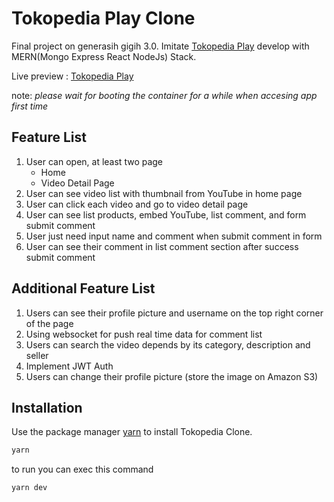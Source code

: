 # Tokopedia Play Clone
Final project on generasih gigih 3.0. Imitate [Tokopedia Play](https://www.tokopedia.com/play/channels) develop with MERN(Mongo Express React NodeJs) Stack. 

Live preview : [Tokopedia Play](https://final-project-3hwmderlmq-et.a.run.app/) 

note: *please wait for booting the container for a while when accesing app first time*

## Feature List

1. User can open, at least two page
   - Home
   - Video Detail Page
2. User can see video list with thumbnail from YouTube in home page
3. User can click each video and go to video detail page
4. User can see list products, embed YouTube, list comment, and form submit
comment
5. User just need input name and comment when submit comment in form
6. User can see their comment in list comment section after success submit
comment

## Additional Feature List
1. Users can see their profile picture and username on the top right corner of the page
2. Using websocket for push real time data for comment list
3. Users can search the video depends by its category, description and seller
4. Implement JWT Auth
5. Users can change their profile picture (store the image on Amazon S3)

## Installation

Use the package manager [yarn](https://yarnpkg.com/) to install Tokopedia Clone.

```bash
yarn 
```

to run you can exec this command
```bash
yarn dev
```

